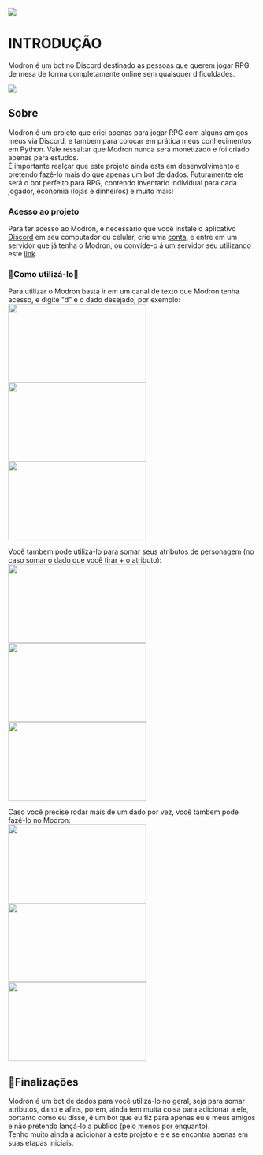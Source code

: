<img src="http://img.shields.io/static/v1?label=STATUS&message=EM%20DESENVOLVIMENTO&color=GREEN&style=for-the-badge"></img>
<h1>INTRODUÇÃO</h1>
<p>Modron é um bot no Discord destinado as pessoas que querem jogar RPG de mesa de forma completamente online sem quaisquer dificuldades.</p>

<img src="https://github.com/Magrelaio/modron-bot-discord/assets/115477694/e6471f94-8a28-42ee-b772-c1127f89210c"></img>
<h2>Sobre</h2>
<p>Modron é um projeto que criei apenas para jogar RPG com alguns amigos meus via Discord, e tambem para colocar em prática meus conhecimentos em Python. Vale ressaltar que Modron nunca será monetizado e foi criado apenas para estudos.<br> É importante realçar que este projeto ainda esta em desenvolvimento e pretendo fazê-lo mais do que apenas um bot de dados. Futuramente ele será o bot perfeito para RPG, contendo inventario individual para cada jogador, economia (lojas e dinheiros) e muito mais!</p>
<h3>Acesso ao projeto</h3>
<p>Para ter acesso ao Modron, é necessario que você instale o aplicativo <a href="https://discord.com">Discord</a> em seu computador ou celular, crie uma <a href="https://discord.com/register">conta</a>, e entre em um servidor que já tenha o Modron, ou convide-o á um servidor seu utilizando este <a href="https://discord.com/api/oauth2/authorize?client_id=1071900815155003503&permissions=8&scope=bot%20applications.commands">link</a>.</p>
<h3>🎲Como utilizá-lo🎲</h3>
<p>Para utilizar o Modron basta ir em um canal de texto que Modron tenha acesso, e digite "d" e o dado desejado, por exemplo:<br>
<img width=280px height=160px src="https://github.com/Magrelaio/modron-bot-discord/assets/115477694/34c079e5-8048-498a-98ff-0658972c87d4"></img>
<img width=280px height=160px src="https://github.com/Magrelaio/modron-bot-discord/assets/115477694/1194ad10-dd9a-4355-83cb-afc5a7124d92"></img>
<img width=280px height=160px src="https://github.com/Magrelaio/modron-bot-discord/assets/115477694/13aaad61-e4de-45c2-95b9-ce994c491eb3"></img></p>
<p>Você tambem pode utilizá-lo para somar seus atributos de personagem (no caso somar o dado que você tirar + o atributo): <br>
<img width=280px height=160px src="https://github.com/Magrelaio/modron-bot-discord/assets/115477694/296140c3-2b6c-416c-9a3e-aa1fc2c760d4"></img>
<img width=280px height=160px src="https://github.com/Magrelaio/modron-bot-discord/assets/115477694/7cf92ffb-3836-4ce9-867c-51350bb8bab5"></img>
<img width=280px height=160px src="https://github.com/Magrelaio/modron-bot-discord/assets/115477694/f85858f7-63ff-41f8-860c-0f9fdc3a584d"></img></p>
<p>Caso você precise rodar mais de um dado por vez, você tambem pode fazê-lo no Modron: <br>
<img width=280px height=160px src="https://github.com/Magrelaio/modron-bot-discord/assets/115477694/079a9e1c-5e4f-4259-a381-35e2383553ea"></img>
<img width=280px height=160px src="https://github.com/Magrelaio/modron-bot-discord/assets/115477694/4ede80b0-a531-4af1-9d5c-3be238a3ded8"></img>
<img width=280px height=160px src="https://github.com/Magrelaio/modron-bot-discord/assets/115477694/c898f8f1-fab2-4524-a9f0-edeac7dd5045"></img>
</p>
<h2>🏁Finalizações</h2>
<p>Modron é um bot de dados para você utilizá-lo no geral, seja para somar atributos, dano e afins, porém, ainda tem muita coisa para adicionar a ele, portanto como eu disse, é um bot que eu fiz para apenas eu e meus amigos e não pretendo lançá-lo a publico (pelo menos por enquanto). <br> Tenho muito ainda a adicionar a este projeto e ele se encontra apenas em suas etapas iniciais.</p>
